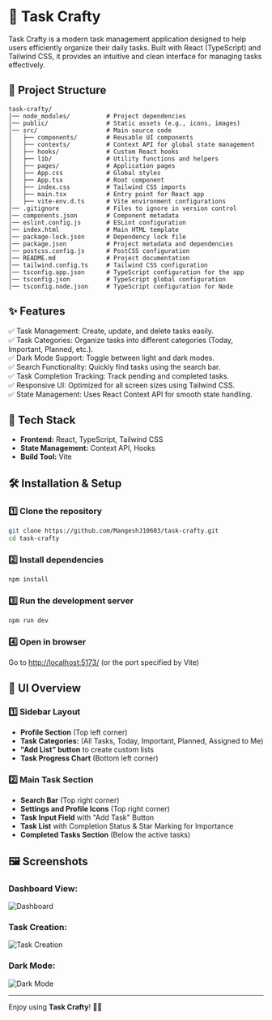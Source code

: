 # 📝 Task Crafty

Task Crafty is a modern task management application designed to help users efficiently organize their daily tasks. Built with React (TypeScript) and Tailwind CSS, it provides an intuitive and clean interface for managing tasks effectively.

## 📂 Project Structure

```
task-crafty/
│── node_modules/          # Project dependencies
│── public/                # Static assets (e.g., icons, images)
│── src/                   # Main source code
│   ├── components/        # Reusable UI components
│   ├── contexts/          # Context API for global state management
│   ├── hooks/             # Custom React hooks
│   ├── lib/               # Utility functions and helpers
│   ├── pages/             # Application pages
│   ├── App.css            # Global styles
│   ├── App.tsx            # Root component
│   ├── index.css          # Tailwind CSS imports
│   ├── main.tsx           # Entry point for React app
│   ├── vite-env.d.ts      # Vite environment configurations
│── .gitignore             # Files to ignore in version control
│── components.json        # Component metadata
│── eslint.config.js       # ESLint configuration
│── index.html             # Main HTML template
│── package-lock.json      # Dependency lock file
│── package.json           # Project metadata and dependencies
│── postcss.config.js      # PostCSS configuration
│── README.md              # Project documentation
│── tailwind.config.ts     # Tailwind CSS configuration
│── tsconfig.app.json      # TypeScript configuration for the app
│── tsconfig.json          # TypeScript global configuration
│── tsconfig.node.json     # TypeScript configuration for Node
```

## ✨ Features

✅ Task Management: Create, update, and delete tasks easily.  
✅ Task Categories: Organize tasks into different categories (Today, Important, Planned, etc.).  
✅ Dark Mode Support: Toggle between light and dark modes.  
✅ Search Functionality: Quickly find tasks using the search bar.  
✅ Task Completion Tracking: Track pending and completed tasks.  
✅ Responsive UI: Optimized for all screen sizes using Tailwind CSS.  
✅ State Management: Uses React Context API for smooth state handling.  

## 🚀 Tech Stack

- **Frontend:** React, TypeScript, Tailwind CSS  
- **State Management:** Context API, Hooks  
- **Build Tool:** Vite  

## 🛠️ Installation & Setup

### 1️⃣ Clone the repository
```sh
git clone https://github.com/MangeshJ10603/task-crafty.git
cd task-crafty
```

### 2️⃣ Install dependencies
```sh
npm install
```

### 3️⃣ Run the development server
```sh
npm run dev
```

### 4️⃣ Open in browser
Go to [http://localhost:5173/](http://localhost:5173/) (or the port specified by Vite)

## 📸 UI Overview

### 1️⃣ Sidebar Layout

- **Profile Section** (Top left corner)  
- **Task Categories:** (All Tasks, Today, Important, Planned, Assigned to Me)  
- **"Add List" button** to create custom lists  
- **Task Progress Chart** (Bottom left corner)  

### 2️⃣ Main Task Section

- **Search Bar** (Top right corner)  
- **Settings and Profile Icons** (Top right corner)  
- **Task Input Field** with "Add Task" Button  
- **Task List** with Completion Status & Star Marking for Importance  
- **Completed Tasks Section** (Below the active tasks)  

## 🖼️ Screenshots

### Dashboard View:
![Dashboard](https://ibb.co/gbYZwD20)

### Task Creation:
![Task Creation](https://ibb.co/MDjN7KxL)

### Dark Mode:
![Dark Mode](https://ibb.co/8nGJ9ZdF)

---

Enjoy using **Task Crafty**! 🚀✨

